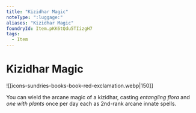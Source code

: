 ```yaml
---
title: "Kizidhar Magic"
noteType: ":luggage:"
aliases: "Kizidhar Magic"
foundryId: Item.pKK6tQdu5TIizgH7
tags:
  - Item
---
```


# Kizidhar Magic
![[icons-sundries-books-book-red-exclamation.webp|150]]

You can wield the arcane magic of a kizidhar, casting _entangling flora_ and _one with plants_ once per day each as 2nd-rank arcane innate spells.
